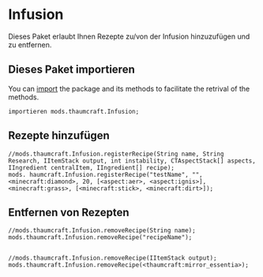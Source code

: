 # Infusion

Dieses Paket erlaubt Ihnen Rezepte zu/von der Infusion hinzuzufügen und zu entfernen.

## Dieses Paket importieren

You can [import](/AdvancedFunctions/Import/) the package and its methods to facilitate the retrival of the methods.

```zenscript
importieren mods.thaumcraft.Infusion;
```

## Rezepte hinzufügen

```zenscript
//mods.thaumcraft.Infusion.registerRecipe(String name, String Research, IItemStack output, int instability, CTAspectStack[] aspects, IIngredient centralItem, IIngredient[] recipe);
mods. haumcraft.Infusion.registerRecipe("testName", "", <minecraft:diamond>, 20, [<aspect:aer>, <aspect:ignis>], <minecraft:grass>, [<minecraft:stick>, <minecraft:dirt>]);
```

## Entfernen von Rezepten

```zenscript
//mods.thaumcraft.Infusion.removeRecipe(String name);
mods.thaumcraft.Infusion.removeRecipe("recipeName");


//mods.thaumcraft.Infusion.removeRecipe(IItemStack output);
mods.thaumcraft.Infusion.removeRecipe(<thaumcraft:mirror_essentia>);
```
